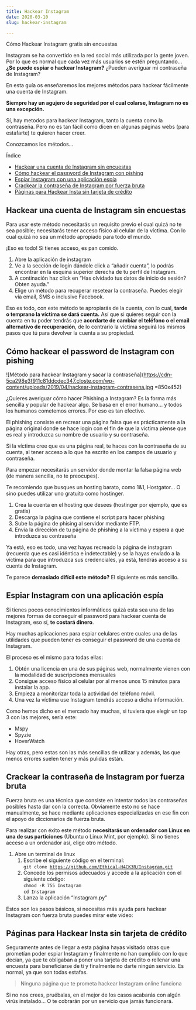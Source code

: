 ```yaml
---
title: Hackear Instagram
date: 2020-03-10
slug: hackear-instagram

---
```

Cómo Hackear Instagram gratis sin encuestas

Instagram se ha convertido en la red social más utilizada por la gente joven. Por lo que es normal que cada vez más usuarios se estén preguntando… **¿Se puede espiar o hackear Instagram?** ¿Pueden averiguar mi contraseña de Instagram?

En esta guía os enseñaremos los mejores métodos para hackear fácilmente una cuenta de Instagram.

**Siempre hay un agujero de seguridad por el cual colarse, Instagram no es una excepción.**

Sí, hay metodos para hackear Instagram, tanto la cuenta como la contraseña. Pero no es tan fácil como dicen en algunas páginas webs (para estafarte) te quieren hacer creer.

Conozcamos los métodos…

Índice

* [Hackear una cuenta de Instagram sin encuestas](https://espiaruncelular.com/hackear-instagram/#Hackear_una_cuenta_de_Instagram_sin_encuestas "Hackear una cuenta de Instagram sin encuestas")
* [Cómo hackear el password de Instagram con pishing](https://espiaruncelular.com/hackear-instagram/#Como_hackear_el_password_de_Instagram_con_pishing "Cómo hackear el password de Instagram con pishing")
* [Espiar Instagram con una aplicación espía](https://espiaruncelular.com/hackear-instagram/#Espiar_Instagram_con_una_aplicacion_espia "Espiar Instagram con una aplicación espía")
* [Crackear la contraseña de Instagram por fuerza bruta](https://espiaruncelular.com/hackear-instagram/#Crackear_la_contrasena_de_Instagram_por_fuerza_bruta "Crackear la contraseña de Instagram por fuerza bruta")
* [Páginas para Hackear Insta sin tarjeta de crédito](https://espiaruncelular.com/hackear-instagram/#Paginas_para_Hackear_Insta_sin_tarjeta_de_credito "Páginas para Hackear Insta sin tarjeta de crédito")

## Hackear una cuenta de Instagram sin encuestas

Para usar este método necesitarás un requisito previo el cual quizá no te sea posible; necesitarás tener acceso físico al celular de la víctima. Con lo cual quizá no sea un método apropiado para todo el mundo.

¡Eso es todo! Si tienes acceso, es pan comido.

1. Abre la aplicación de instagram
2. Ve a la sección de login dándole click a “añadir cuenta”, lo podrás encontrar en la esquina superior derecha de tu perfil de Instagram.
3. A continación haz click en “Has olvidado tus datos de inicio de sesión? Obten ayuda.”
4. Elige un método para recuperar resetear la contraseña. Puedes elegir vía email, SMS o inclusive Facebook.

Eso es todo, con este método te apropiarás de la cuenta, con lo cual, **tarde o temprano la víctima se dará cuenta.** Así que si quieres seguir con la cuenta en tu poder tendrás que **acordarte de cambiar el teléfono o el email alternativo de recuperación**, de lo contrario la víctima seguirá los mismos pasos que tú para devolver la cuenta a su propiedad.

## Cómo hackear el password de Instagram con pishing

![Método para hackear Instagram y sacar la contraseña](https://cdn-5ca298e3f911c81ddcdec347.closte.com/wp-content/uploads/2019/04/hackear-instagram-contrasena.jpg =850x452)

¿Quieres averiguar cómo hacer Phishing a Instagram? Es la forma más sencilla y popular de hackear algo. Se basa en el error humano… y todos los humanos cometemos errores. Por eso es tan efectivo.

El phishing consiste en recrear una página falsa que es prácticamente a la página original donde se hace login con el fin de que la víctima piense que es real y introduzca su nombre de usuario y su contraseña.

Si la víctima cree que es una página real, te haces con la contraseña de su cuenta, al tener acceso a lo que ha escrito en los campos de usuario y contraseña.

Para empezar necesitarás un servidor donde montar la falsa página web (de manera sencilla, no te preocupes).

Te recomiendo que busques un hosting barato, como 1&1, Hostgator… O sino puedes utilizar uno gratuito como hostinger.

1. Crea la cuenta en el hosting que desees (hostinger por ejemplo, que es gratis)
2. Descarga la página que contiene el script para hacer phishing
3. Sube la página de phising al servidor mediante FTP.
4. Envía la dirección de tu página de phishing a la víctima y espera a que introduzca su contraseña

Ya está, eso es todo, una vez hayas recreado la página de instagram (recuerda que es casi idéntica e indetectable) y se la hayas enviado a la víctima para que introduzca sus credenciales, ya está, tendrás acceso a su cuenta de Instagram.

Te parece **demasiado difícil este método?** El siguiente es más sencillo.

## Espiar Instagram con una aplicación espía

Si tienes pocos conocimientos informáticos quizá esta sea una de las mejores formas de conseguir el password para hackear cuenta de Instagram, eso sí, **te costará dinero**.

Hay muchas aplicaciones para espiar celulares entre cuales una de las utilidades que pueden tener es conseguir el password de una cuenta de Instagram.

El proceso es el mismo para todas ellas:

1. Obtén una licencia en una de sus páginas web, normalmente vienen con la modalidad de suscripciones mensuales
2. Consigue acceso físico al celular por al menos unos 15 minutos para instalar la app.
3. Empieza a monitorizar toda la actividad del teléfono móvil.
4. Una vez la víctima use Instagram tendrás acceso a dicha información.

Como hemos dicho en el mercado hay muchas, si tuviera que elegir un top 3 con las mejores, sería este:

* Mspy
* Spyzie
* HoverWatch

Hay otras, pero estas son las más sencillas de utilizar y además, las que menos errores suelen tener y más pulidas están.

## Crackear la contraseña de Instagram por fuerza bruta

Fuerza bruta es una técnica que consiste en intentar todos las contraseñas posibles hasta dar con la correcta. Obviamente esto no se hace manualmente, se hace mediante aplicaciones especializadas en ese fin con el apoyo de diccionarios de fuerza bruta.

Para realizar con éxito este método **necesitarás un ordenador con Linux en una de sus particiones** (Ubuntu o Linux Mint, por ejemplo). Si no tienes acceso a un ordenador así, elige otro método.

1. Abre un terminal de linux
   1. Escribe el siguiente código en el terminal:  
      `git clone `[`https://github.com/Ethical-H4CK3R/Instagram.git`](https://github.com/Ethical-H4CK3R/Instagram.git "https://github.com/Ethical-H4CK3R/Instagram.git")
   2. Concede los permisos adecuados y accede a la aplicación con el siguiente código:  
      `chmod -R 755 Instagram`  
      `cd Instagram`
   3. Lanza la aplicación “Instagram.py”

Estos son los pasos básicos, si necesitas más ayuda para hackear Instagram con fuerza bruta puedes mirar este vídeo:

## Páginas para Hackear Insta sin tarjeta de crédito

Seguramente antes de llegar a esta página hayas visitado otras que prometían poder espiar Instagram y finalmente no han cumplido con lo que decían, ya que te obligaban a poner una tarjeta de crédito o rellenar una encuesta para beneficiarse de ti y finalmente no darte ningún servicio. Es normal, ya que son todas estafas.

> Ninguna página que te prometa hackear Instagram online funciona

Si no nos crees, pruébalas, en el mejor de los casos acabarás con algún virús instalado… O te cobrarán por un servicio que jamás funcionará.